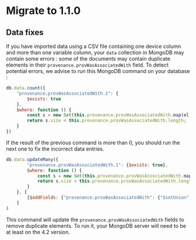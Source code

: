 # Migrate to 1.1.0

## Data fixes

If you have imported data using a CSV file containing one device column and more than one variable column, your `data`
collection in MongoDB may contain some errors : some of the documents may contain duplicate elements in their
`provenance.provWasAssociatedWith` field. To detect potential errors, we advise to run this MongoDB command on your
database :

```js
db.data.count({
    "provenance.provWasAssociatedWith.1": {
        $exists: true
    },
    $where: function () {
        const s = new Set(this.provenance.provWasAssociatedWith.map(el => el.uri));
        return s.size < this.provenance.provWasAssociatedWith.length;
    }
})
```

If the result of the previous command is more than 0, you should run the next one to fix the incorrect data entries.

```js
db.data.updateMany({
        "provenance.provWasAssociatedWith.1": {$exists: true},
        $where: function () {
            const s = new Set(this.provenance.provWasAssociatedWith.map((el) => el.uri));
            return s.size < this.provenance.provWasAssociatedWith.length;
        }
    }, [
        {$addFields: {"provenance.provWasAssociatedWith": {"$setUnion": ["$provenance.provWasAssociatedWith", []]}}}
    ]
)
```

This command will update the `provenance.provWasAssociatedWith` fields to remove duplicate elements. To run it, your
MongoDB server will need to be at least on the 4.2 version.
